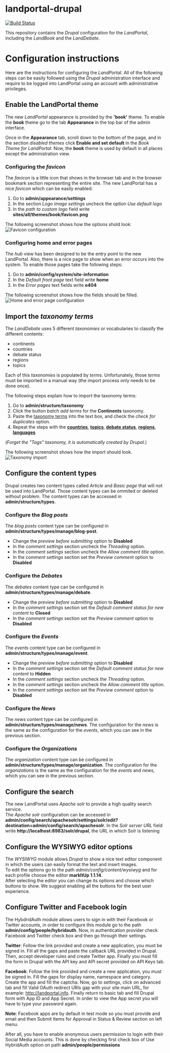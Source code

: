 # landportal-drupal
[![Build Status](https://travis-ci.org/weso/landportal-drupal.png)](https://travis-ci.org/weso/landportal-drupal)

This repository contains the *Drupal* configuration for the *LandPortal*, including
the *LandBook* and the *LandDebate*.

# Configuration instructions
Here are the instructions for configuring the *LandPortal*.  All of the following
steps can be easily followed using the *Drupal* administration interface and
require to be logged into LandPortal using an account with administrative
privileges.

## Enable the LandPortal theme
The new *LandPortal* appearance is provided by the **'book'** theme.  To enable
the **book** theme go to the tab **Appearance** in the top bar of the admin
interface.

Once in the **Appearance** tab, scroll down to the bottom of the page, and in the
section *disabled themes* click **Enable and set default** in the
*Book Theme for LandPortal*.  Now, the **book** theme is used by default in all
places except the administration view.

### Configuring the *favicon*
The *favicon* is a little icon that shows in the browser tab and in the browser
bookmark section representing the entire site.  The new LandPortal has a nice
*favicon* which can be easily enabled:  
  1. Go to **admin/appearance/settings**
  2. In the section *Logo image settings* uncheck the option *Use default logo*
  2. In the *path to custom logo* field write **sites/all/themes/book/favicon.png**

The following screenshot shows how the options shold look:
![Favicon configuration](readme_images/favicon.png)

### Configuring home and error pages
The *hub* view has been designed to be the entry point to the new LandPortal.
Also, there is a nice page to show when an error occurs into the system.  To
enable those pages take the following steps:
  1. Go to **admin/config/system/site-information**
  2. In the *Default front page* text field write **home**
  3. In the *Error pages* text fields write **e404**

The following screenshot shows how the fields should be filled.
![Home and error page configuration](readme_images/home_and_error_pages.png)

## Import the *taxonomy terms*
The *LandDebate* uses 5 different *taxonomies* or vocabularies to classify the
different contents:  
  - continents
  - countries
  - debate status
  - regions
  - topics

Each of this *taxonomies* is populated by *terms*.  Unfortunately, those *terms*
must be imported in a manual way (the import process only needs to be done once).

The following steps explain how to import the taxonomy terms:
  1. Go to **admin/structure/taxonomy**
  2. Click the button *batch add terms* for the **Continents** taxonomy.  
  3. Paste the [taxonomy terms](https://github.com/weso/landportal-drupal/blob/develop/taxonomy_terms/continents.txt)
    into the text box, and check the *check for duplicates* option.
  4. Repeat the steps with the **[countries](https://github.com/weso/landportal-drupal/blob/develop/taxonomy_terms/countries.txt)**, **[topics](https://github.com/weso/landportal-drupal/blob/develop/taxonomy_terms/topics.txt)**, **[debate status](https://github.com/weso/landportal-drupal/blob/develop/taxonomy_terms/debate_status.txt)**, **[regions](https://github.com/weso/landportal-drupal/blob/develop/taxonomy_terms/regions.txt)**, **[languages](https://github.com/weso/landportal-drupal/blob/develop/taxonomy_terms/languages.txt)**

(*Forget the "Tags" taxonomy, it is automatically created by Drupal.*)

The following screenshot shows how the import should look.
![Taxonomy import](readme_images/taxonomy_import.png)

## Configure the content types
Drupal creates two content types called *Article* and *Basic page* that will not
be used into LandPortal.  Those content types can be ommited or deleted without
problem.  The content types can be accessed in **admin/structure/types**.

### Configure the *Blog posts*
The *blog posts* content type can be configured in
**admin/structure/types/manage/blog-post**.

  - Change the *preview before submitting* option to **Disabled**  
  - In the *comment settings* section uncheck the *Threading* option.  
  - In the *comment settings* section uncheck the *Allow comment title* option.  
  - In the *comment settings* section set the *Preview comment* option to **Disabled**

### Configure the *Debates*
The *debates* content type can be configured in
**admin/structure/types/manage/debate**.

  - Change the *preview before submitting* option to **Disabled**  
  - In the *comment settings* section set the *Default comment status for new content* to **Closed**
  - In the *comment settings* section set the *Preview comment* option to **Disabled**

### Configure the *Events*
The *events* content type can be configured in
**admin/structure/types/manage/event**.

  - Change the *preview before submitting* option to **Disabled**  
  - In the *comment settings* section set the *Default comment status for new content* to **Hidden**
  - In the *comment settings* section uncheck the *Threading* option.  
  - In the *comment settings* section uncheck the *Allow comment title* option.  
  - In the *comment settings* section set the *Preview comment* option to **Disabled**

### Configure the *News*
The *news* content type can be configured in
**admin/structure/types/manage/news**.  The configuration for the *news* is the
same as the configuration for the *events*, which you can see in the previous
section.

### Configure the *Organizations*
The *organization* content type can be configured in
**admin/structure/types/manage/organization**.  The configuration for the *organizations* is the
same as the configuration for the *events* and *news*, which you can see in the previous
section.

## Configure the search
The new LandPortal uses *Apache solr* to provide a high quality search service.  
The *Apache solr* configuration can be accessed in **admin/config/search/apachesolr/settings/solr/edit?destination=admin/config/search/apachesolr**.
In the *Solr server URL* field write **http://localhost:8983/solr/drupal**,
the URL in which Solr is listening

## Configure the WYSIWYG editor options
The *WYSIWYG* module allows *Drupal* to show a nice text editor component in which
the users can easily format the text and insert images.  
To edit the options go to the path *admin/config/content/wysiwyg* and for each
profile choose the editor **markItUp 1.1.14**.  
After selecting the editor you can  change its options and choose which buttons
to show.  We suggest enabling all the buttons for the best user experience.

## Configure Twitter and Facebook login
The HybdridAuth module allows users to sign in with their Facebook or Twitter accounts, 
in order to configure this module go to the path **admin/config/people/hybridauth**.
Now, in authentication provider check Facebook and Twitter check box and then go through their settings.

**Twitter**: Follow the link provided and create a new application, you must be signed in. Fill all the gaps and paste the callback URL provided in Drupal. Then, accept developer rules and create Twitter app.
Finally you must fill the form in Drupal with the API key and API secret provided on API Keys tab.

**Facebook**: Follow the link provided and create a new application, you must be signed in. Fill the gaps for display name, namespace and category. Create the app and fill the captcha. Now, go to settings, click on advanced tab and fill Valid OAuth redirect URIs gap with your site main URL, for example: http://landportal.info. Finally return to basic tab and fill Drupal form with App ID and App Secret. In order to view the App secret you will have to type your password again.

**Note**: Facebook apps are by default in test mode so you must provide and email and then Submit Items for Approval in Status & Review section on left menu.

After all, you have to enable anonymous users permission to login with their Social Media accounts. This is done by checking first check box of Use HybridAuth option on path **admin/people/permissions**